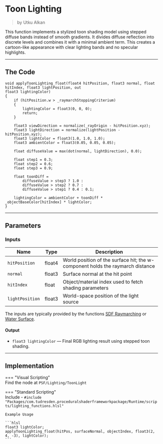 <div class="container">
    <h1 class="main-heading">Toon Lighting</h1>
    <blockquote class="author">by Utku Alkan</blockquote>
</div>

This function implements a stylized toon shading model using stepped diffuse bands instead of smooth gradients. It divides diffuse reflection into discrete levels and combines it with a minimal ambient term. This creates a cartoon-like appearance with clear lighting bands and no specular highlights.

---

## The Code
```hlsl
void applyToonLighting_float(float4 hitPosition, float3 normal, float hitIndex, float3 lightPosition, out
float3 lightingColor)
{
    if (hitPosition.w > _raymarchStoppingCriterium)
    {
        lightingColor = float3(0, 0, 0);
        return;
    }
    
    float3 viewDirection = normalize(_rayOrigin - hitPosition.xyz);
    float3 lightDirection = normalize(lightPosition - hitPosition.xyz);
    float3 lightColor = float3(1.0, 1.0, 1.0);
    float3 ambientColor = float3(0.05, 0.05, 0.05);

    float diffuseValue = max(dot(normal, lightDirection), 0.0);

    float step1 = 0.3;
    float step2 = 0.6;
    float step3 = 0.9;

    float toonDiff =
        diffuseValue > step3 ? 1.0 :
        diffuseValue > step2 ? 0.7 :
        diffuseValue > step1 ? 0.4 : 0.1;

    lightingColor = ambientColor + toonDiff * _objectBaseColor[hitIndex] * lightColor;
}
```

---

## Parameters

### Inputs

| Name            | Type     | Description |
|-----------------|----------|-------------|
| `hitPosition`   | float4   | World position of the surface hit; the w-component holds the raymarch distance |
| `normal`        | float3   | Surface normal at the hit point |
| `hitIndex`      | float    | Object/material index used to fetch shading parameters |
| `lightPosition` | float3   | World-space position of the light source |

The inputs are typically provided by the functions [SDF Raymarching](...) or [Water Surface](...).

#### **Output**
- `float3 lightingColor` — Final RGB lighting result using stepped toon shading.

---

## Implementation

=== "Visual Scripting"  
    Find the node at ```PSF/Lighting/ToonLight```

=== "Standard Scripting"  
    Include - ```#include "Packages/com.tudresden.proceduralshaderframeworkpackage/Runtime/scripts/lighting_functions.hlsl"```

    Example Usage

    ```hlsl
    float3 lightColor;
    applyToonLighting_float(hitPos, surfaceNormal, objectIndex, float3(2, 4, -3), lightColor);
    ```
